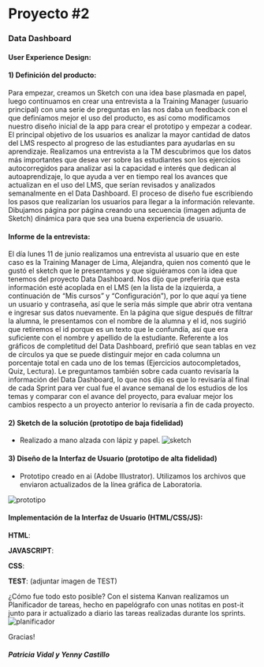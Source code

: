 
# Proyecto #2  
### Data Dashboard

#### User Experience Design:

#### 1) Definición del producto:
Para empezar, creamos un Sketch con una idea base plasmada en papel, luego continuamos en crear una entrevista a la Training Manager (usuario principal) con una serie de preguntas en las nos daba un feedback con el que definíamos mejor el uso del producto, es así como modificamos nuestro diseño inicial de la app para crear el prototipo y empezar a codear.
El principal objetivo de los usuarios es analizar la mayor cantidad de datos del LMS respecto al progreso de las estudiantes para ayudarlas en su aprendizaje.
Realizamos una entrevista a la TM descubrimos que los datos más importantes que desea ver sobre las estudiantes son los ejercicios autocorregidos para analizar asi la capacidad e interés que dedican al autoaprendizaje, lo que ayuda a ver en tiempo real los avances que actualizan en el uso del LMS, que serían revisados y analizados semanalmente en el Data Dashboard. 
El proceso de diseño fue escribiendo los pasos que realizarían los usuarios para llegar a la información relevante. Dibujamos página por página creando una secuencia (imagen adjunta de Sketch) dinámica para que sea una buena experiencia de usuario.

#### Informe de la entrevista:
El día lunes 11 de junio realizamos una entrevista al usuario que en este caso es la Training Manager de Lima, Alejandra, quien nos comentó que le gustó el sketch que le presentamos y que siguiéramos con la idea que tenemos del proyecto Data Dashboard.
Nos dijo que preferiría que esta información esté acoplada en el LMS (en la lista de la izquierda, a continuación de “Mis cursos” y “Configuración”), por lo que aquí ya tiene un usuario y contraseña, así que le sería más simple que abrir otra ventana e ingresar sus datos nuevamente.
En la página que sigue después de filtrar la alumna, le presentamos con el nombre de la alumna y el id, nos sugirió que retiremos el id porque es un texto que le confundía, así que era suficiente con el nombre y apellido de la estudiante.
Referente a los gráficos de completitud del Data Dashboard, prefirió que sean tablas en vez de círculos ya que se puede distinguir mejor en cada columna un porcentaje total en cada uno de los temas (Ejercicios autocompletados, Quiz, Lectura).
Le preguntamos también sobre cada cuanto revisaría la información del Data Dashboard, lo que nos dijo es que lo revisaría al final de cada Sprint para ver cual fue el avance semanal de los estudios de los temas y comparar con el avance del proyecto, para evaluar mejor los cambios respecto a un proyecto anterior lo revisaría a fin de cada proyecto.

#### 2) Sketch de la solución (prototipo de baja fidelidad)
- Realizado a mano alzada con lápiz y papel.
![sketch](https://github.com/PatriciaVidal/lim-2018-05-bc-core-pm-datadashboard/blob/ProyectoData/src/imagenes/sketch.gif?raw=true"title")

#### 3) Diseño de la Interfaz de Usuario (prototipo de alta fidelidad)
- Prototipo creado en ai (Adobe Illustrator). Utilizamos los archivos que enviaron actualizados de la línea gráfica de Laboratoria. 

![prototipo](https://github.com/PatriciaVidal/lim-2018-05-bc-core-pm-datadashboard/blob/ProyectoData/src/imagenes/prototipo.gif?raw=true"title")



#### Implementación de la Interfaz de Usuario (HTML/CSS/JS):


**HTML**: 

**JAVASCRIPT**: 

**CSS**: 

**TEST**:
(adjuntar imagen de TEST)

¿Cómo fue todo esto posible?
Con el sistema Kanvan realizamos un Planificador de tareas, hecho en papelógrafo con unas notitas en post-it junto para ir actualizado a diario las tareas realizadas durante los sprints.
![planificador](https://github.com/PatriciaVidal/lim-2018-05-bc-core-pm-datadashboard/blob/ProyectoData/src/imagenes/planificador_infinito.gif?raw=true"title")


Gracias!
##### Patricia Vidal y Yenny Castillo
 